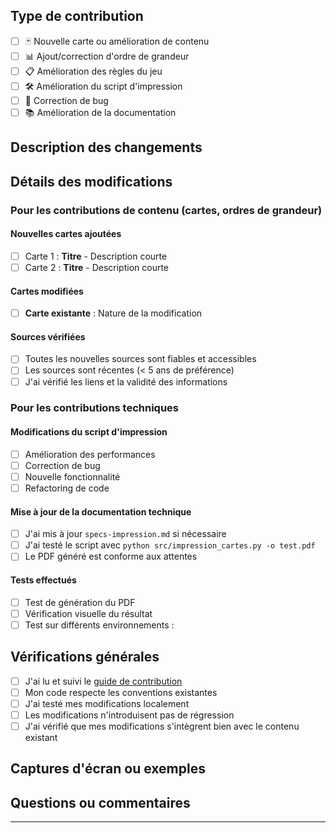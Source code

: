 ## Type de contribution
<!-- Cochez toutes les cases qui s'appliquent -->
- [ ] 🃏 Nouvelle carte ou amélioration de contenu
- [ ] 📊 Ajout/correction d'ordre de grandeur
- [ ] 📋 Amélioration des règles du jeu
- [ ] 🛠️ Amélioration du script d'impression
- [ ] 🐛 Correction de bug
- [ ] 📚 Amélioration de la documentation

## Description des changements
<!-- Décrivez clairement les modifications apportées -->

## Détails des modifications

### Pour les contributions de contenu (cartes, ordres de grandeur)
<!-- Remplissez cette section si vous modifiez cartes.yml ou ordres-de-grandeur.md -->

#### Nouvelles cartes ajoutées
<!-- Listez les nouvelles cartes -->
- [ ] Carte 1 : **Titre** - Description courte
- [ ] Carte 2 : **Titre** - Description courte

#### Cartes modifiées
<!-- Listez les cartes existantes modifiées -->
- [ ] **Carte existante** : Nature de la modification

#### Sources vérifiées
- [ ] Toutes les nouvelles sources sont fiables et accessibles
- [ ] Les sources sont récentes (< 5 ans de préférence)
- [ ] J'ai vérifié les liens et la validité des informations

### Pour les contributions techniques
<!-- Remplissez cette section si vous modifiez le script ou la documentation technique -->

#### Modifications du script d'impression
- [ ] Amélioration des performances
- [ ] Correction de bug
- [ ] Nouvelle fonctionnalité
- [ ] Refactoring de code

#### Mise à jour de la documentation technique
- [ ] J'ai mis à jour `specs-impression.md` si nécessaire
- [ ] J'ai testé le script avec `python src/impression_cartes.py -o test.pdf`
- [ ] Le PDF généré est conforme aux attentes

#### Tests effectués
<!-- Décrivez les tests que vous avez effectués -->
- [ ] Test de génération du PDF
- [ ] Vérification visuelle du résultat
- [ ] Test sur différents environnements : 

## Vérifications générales
- [ ] J'ai lu et suivi le [guide de contribution](CONTRIBUTING.md)
- [ ] Mon code respecte les conventions existantes
- [ ] J'ai testé mes modifications localement
- [ ] Les modifications n'introduisent pas de régression
- [ ] J'ai vérifié que mes modifications s'intègrent bien avec le contenu existant

## Captures d'écran ou exemples
<!-- Si applicable, ajoutez des captures d'écran ou des exemples des modifications -->

## Questions ou commentaires
<!-- Si vous avez des questions ou des points particuliers à souligner -->

---

<!-- 
Merci pour votre contribution ! 🚀
Votre PR sera reviewée dès que possible.
N'hésitez pas à poser des questions dans les commentaires.
-->
